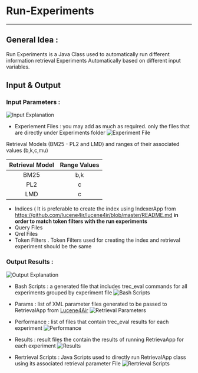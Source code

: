 # Run-Experiments
---

## General Idea  :

Run Experiments is a Java Class used to automatically run different information retrieval Experiments Automatically based on different input variables.

## Input & Output

### Input Parameters :

![Input Explanation](https://user-images.githubusercontent.com/47518534/56099576-a984b580-5f06-11e9-938e-185cdf3798b9.jpg "Input Explanation")

* Experiement Files : you may add as much as required. only the files that are directly under Experiments folder
![Experiment File](https://user-images.githubusercontent.com/47518534/56101855-2b350d00-5f20-11e9-90e3-98c0f2e9297b.jpg "Experiment File")


Retrieval Models (BM25 - PL2 and LMD) and ranges of their associated values (b,k,c,mu)

| Retrieval Model | Range Values |
|:---:|:---:|
|BM25|b,k|
|PL2|c|
|LMD|c|

* Indices ( It is preferable to create the index using IndexerApp from https://github.com/lucene4ir/lucene4ir/blob/master/README.md __in order to match token filters with the run experiments__
* Query Files
* Qrel Files
* Token Filters . Token Filters used for creating the index and retrieval experiment should be the same


### Output Results :

![Output Explanation](https://user-images.githubusercontent.com/47518534/56103304-0c3b7880-5f2a-11e9-8080-4f2cf65f32bd.jpg
 "Output Explanation")
 
* Bash Scripts : a generated file that includes trec_eval commands for all experiments grouped by experiment file
![Bash Scripts](https://user-images.githubusercontent.com/47518534/56102807-4e16ef80-5f27-11e9-8ae0-aa5654ea6601.jpg
 "Bash Scripts")
* Params : list of XML parameter files generated to be passed to RetrievalApp from [Lucene4Air](https://github.com/lucene4ir/lucene4ir/blob/master/README.md)
![Retrieval Parameters](https://user-images.githubusercontent.com/47518534/56102458-21fa6f00-5f25-11e9-9f22-22c262707e2b.jpg
 "Retrieval Parameters")
 
 * Performance : list of files that contain trec_eval results for each experiment 
 ![Performance](https://user-images.githubusercontent.com/47518534/56102506-4d7d5980-5f25-11e9-80be-42ab9df27853.jpg
 "Performance")
 
 * Results : result files the contain the results of running RetrievaApp for each experiment
  ![Results](https://user-images.githubusercontent.com/47518534/56102453-1444e980-5f25-11e9-87cb-fa1f41f963ea.jpg
 "Results")
 * Rertrieval Scripts : Java Scripts used to directly run RetrievalApp class using its associated retrieval parameter File
   ![Rertrieval Scripts](https://user-images.githubusercontent.com/47518534/56102493-3dfe1080-5f25-11e9-9424-2cab6e9ad6cf.jpg
 "Rertrieval Scripts")
 
 
